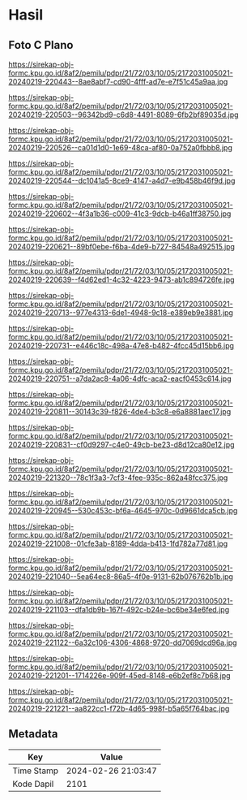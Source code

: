 # Hasil

## Foto C Plano

https://sirekap-obj-formc.kpu.go.id/8af2/pemilu/pdpr/21/72/03/10/05/2172031005021-20240219-220443--8ae8abf7-cd90-4fff-ad7e-e7f51c45a9aa.jpg

https://sirekap-obj-formc.kpu.go.id/8af2/pemilu/pdpr/21/72/03/10/05/2172031005021-20240219-220503--96342bd9-c6d8-4491-8089-6fb2bf89035d.jpg

https://sirekap-obj-formc.kpu.go.id/8af2/pemilu/pdpr/21/72/03/10/05/2172031005021-20240219-220526--ca01d1d0-1e69-48ca-af80-0a752a0fbbb8.jpg

https://sirekap-obj-formc.kpu.go.id/8af2/pemilu/pdpr/21/72/03/10/05/2172031005021-20240219-220544--dc1041a5-8ce9-4147-a4d7-e9b458b46f9d.jpg

https://sirekap-obj-formc.kpu.go.id/8af2/pemilu/pdpr/21/72/03/10/05/2172031005021-20240219-220602--4f3a1b36-c009-41c3-9dcb-b46a1ff38750.jpg

https://sirekap-obj-formc.kpu.go.id/8af2/pemilu/pdpr/21/72/03/10/05/2172031005021-20240219-220621--89bf0ebe-f6ba-4de9-b727-84548a492515.jpg

https://sirekap-obj-formc.kpu.go.id/8af2/pemilu/pdpr/21/72/03/10/05/2172031005021-20240219-220639--f4d62ed1-4c32-4223-9473-ab1c894726fe.jpg

https://sirekap-obj-formc.kpu.go.id/8af2/pemilu/pdpr/21/72/03/10/05/2172031005021-20240219-220713--977e4313-6de1-4948-9c18-e389eb9e3881.jpg

https://sirekap-obj-formc.kpu.go.id/8af2/pemilu/pdpr/21/72/03/10/05/2172031005021-20240219-220731--e446c18c-498a-47e8-b482-4fcc45d15bb6.jpg

https://sirekap-obj-formc.kpu.go.id/8af2/pemilu/pdpr/21/72/03/10/05/2172031005021-20240219-220751--a7da2ac8-4a06-4dfc-aca2-eacf0453c614.jpg

https://sirekap-obj-formc.kpu.go.id/8af2/pemilu/pdpr/21/72/03/10/05/2172031005021-20240219-220811--30143c39-f826-4de4-b3c8-e6a8881aec17.jpg

https://sirekap-obj-formc.kpu.go.id/8af2/pemilu/pdpr/21/72/03/10/05/2172031005021-20240219-220831--cf0d9297-c4e0-49cb-be23-d8d12ca80e12.jpg

https://sirekap-obj-formc.kpu.go.id/8af2/pemilu/pdpr/21/72/03/10/05/2172031005021-20240219-221320--78c1f3a3-7cf3-4fee-935c-862a48fcc375.jpg

https://sirekap-obj-formc.kpu.go.id/8af2/pemilu/pdpr/21/72/03/10/05/2172031005021-20240219-220945--530c453c-bf6a-4645-970c-0d9661dca5cb.jpg

https://sirekap-obj-formc.kpu.go.id/8af2/pemilu/pdpr/21/72/03/10/05/2172031005021-20240219-221008--01cfe3ab-8189-4dda-b413-1fd782a77d81.jpg

https://sirekap-obj-formc.kpu.go.id/8af2/pemilu/pdpr/21/72/03/10/05/2172031005021-20240219-221040--5ea64ec8-86a5-4f0e-9131-62b076762b1b.jpg

https://sirekap-obj-formc.kpu.go.id/8af2/pemilu/pdpr/21/72/03/10/05/2172031005021-20240219-221103--dfa1db9b-167f-492c-b24e-bc6be34e6fed.jpg

https://sirekap-obj-formc.kpu.go.id/8af2/pemilu/pdpr/21/72/03/10/05/2172031005021-20240219-221122--6a32c106-4306-4868-9720-dd7069dcd96a.jpg

https://sirekap-obj-formc.kpu.go.id/8af2/pemilu/pdpr/21/72/03/10/05/2172031005021-20240219-221201--1714226e-909f-45ed-8148-e6b2ef8c7b68.jpg

https://sirekap-obj-formc.kpu.go.id/8af2/pemilu/pdpr/21/72/03/10/05/2172031005021-20240219-221221--aa822cc1-f72b-4d65-998f-b5a65f764bac.jpg


## Metadata

| Key        | Value               |
| ---------- | ------------------- |
| Time Stamp | 2024-02-26 21:03:47 |
| Kode Dapil | 2101                |



